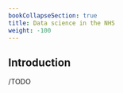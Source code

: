 ```yaml
---
bookCollapseSection: true
title: Data science in the NHS
weight: -100
---
```


## Introduction

/TODO